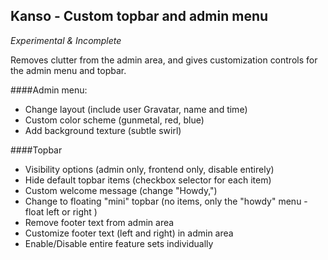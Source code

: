 ## Kanso - Custom topbar and admin menu

*Experimental & Incomplete*

Removes clutter from the admin area, and gives customization controls for the admin menu and topbar.

  

####Admin menu:
* Change layout (include user Gravatar, name and time)
* Custom color scheme (gunmetal, red, blue)
* Add background texture (subtle swirl)


####Topbar
* Visibility options (admin only, frontend only, disable entirely)
* Hide default topbar items (checkbox selector for each item)
* Custom welcome message (change "Howdy,")
* Change to floating "mini" topbar (no items, only the "howdy" menu - float left or right )
* Remove footer text from admin area
* Customize footer text (left and right) in admin area
* Enable/Disable entire feature sets individually